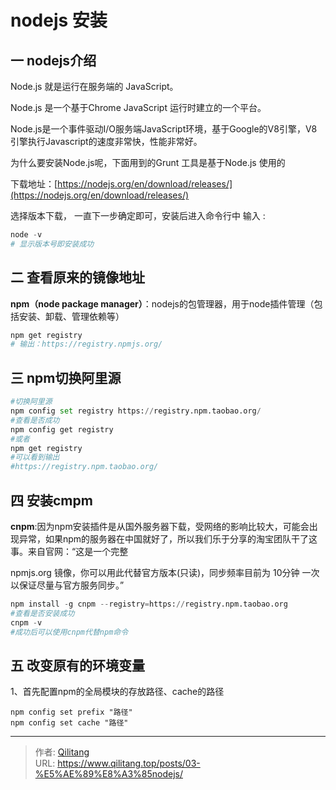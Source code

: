 # nodejs 安装


## 一 nodejs介绍

Node.js 就是运行在服务端的 JavaScript。

Node.js 是一个基于Chrome JavaScript 运行时建立的一个平台。

Node.js是一个事件驱动I/O服务端JavaScript环境，基于Google的V8引擎，V8引擎执行Javascript的速度非常快，性能非常好。

为什么要安装Node.js呢，下面用到的Grunt 工具是基于Node.js 使用的

下载地址：[https://nodejs.org/en/download/releases/](https://nodejs.org/en/download/releases/)

选择版本下载， 一直下一步确定即可，安装后进入命令行中 输入 :

```python
node -v 
# 显示版本号即安装成功
```

## 二 查看原来的镜像地址

**npm（node package manager）**：nodejs的包管理器，用于node插件管理（包括安装、卸载、管理依赖等）

```python
npm get registry
# 输出：https://registry.npmjs.org/
```

## 三 npm切换阿里源

```python
#切换阿里源
npm config set registry https://registry.npm.taobao.org/
#查看是否成功
npm config get registry
#或者
npm get registry
#可以看到输出
#https://registry.npm.taobao.org/
```

## 四 安装cmpm

**cnpm**:因为npm安装插件是从国外服务器下载，受网络的影响比较大，可能会出现异常，如果npm的服务器在中国就好了，所以我们乐于分享的淘宝团队干了这事。来自官网：“这是一个完整

npmjs.org 镜像，你可以用此代替官方版本(只读)，同步频率目前为 10分钟 一次以保证尽量与官方服务同步。”

```python
npm install -g cnpm --registry=https://registry.npm.taobao.org
#查看是否安装成功
cnpm -v
#成功后可以使用cnpm代替npm命令
```

## 五 改变原有的环境变量

1、首先配置npm的全局模块的存放路径、cache的路径

```
npm config set prefix "路径"
npm config set cache "路径"
```


---

> 作者: [Qilitang](https://github.com/qilitang)  
> URL: https://www.qilitang.top/posts/03-%E5%AE%89%E8%A3%85nodejs/  

